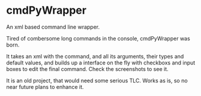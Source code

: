cmdPyWrapper
============

An xml based command line wrapper.

Tired of combersome long commands in the console, cmdPyWrapper was born. 

It takes an xml with the command, and all its arguments, their types and default values, and builds up a interface on the fly with checkboxs and input boxes to edit the final command. Check the screenshots to see it.


It is an old project, that would need some serious TLC. Works as is, so no near future plans to enhance it.

